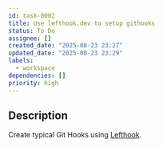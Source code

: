 ```yaml
---
id: task-0002
title: Use lefthook.dev to setup githooks
status: To Do
assignee: []
created_date: "2025-08-23 23:27"
updated_date: "2025-08-23 23:29"
labels:
  - workspace
dependencies: []
priority: high
---
```


## Description

Create typical Git Hooks using [Lefthook](https://lefthook.dev/).
